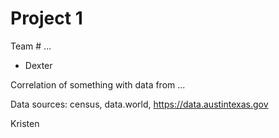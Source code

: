 # Project 1

Team # ...
* Dexter


Correlation of something with data from ...

Data sources: census, data.world, https://data.austintexas.gov


Kristen
